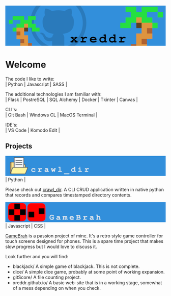[<img src="https://github.com/xreddr/xreddr/blob/main/images/gitmainbanner.png">](https://github.com/xreddr)

Welcome
=======

The code I like to write:  
| Python | Javascript | SASS |

The additional technologies I am familiar with:  
| Flask | PostreSQL | SQL Alchemy | Docker | Tkinter | Canvas |

CLI's:  
| Git Bash | Windows CL | MacOS Terminal |

IDE's:  
| VS Code | Komodo Edit |


Projects
--------
[<img src="https://github.com/xreddr/xreddr/blob/main/images/cdbannerslim.png">](https://github.com/xreddr/crawl_dir)
| Python |  
  
Please check out [crawl_dir](https://github.com/xreddr/crawl_dir). A CLI CRUD application written in native python that records and compares timestamped directory contents.  
  
[<img src="https://github.com/xreddr/xreddr/blob/main/images/GameBrahbannerslim.png">](https://github.com/xreddr/GameBrah)
| Javascript | CSS |  
  
[GameBrah](https://github.com/xreddr/GameBrah) is a passion project of mine. It's a retro style game controller for touch screens designed for phones. This is a spare time project that makes slow progress but I would love to discuss it.  

Look further and you will find:
- blackjack/ A simple game of blackjack. This is not complete.
- dice/ A simple dice game, probably at some point of working expansion. 
- gitScore/ A file counting project.
- xreddr.github.io/ A basic web-site that is in a working stage, somewhat of a mess depending on when you check. 
